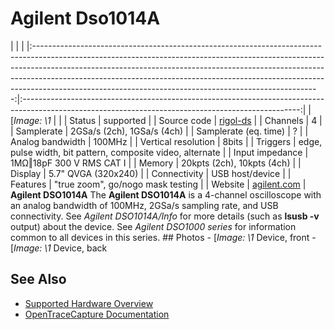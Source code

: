 # Agilent Dso1014A
| | | |:-----------------------------------------------------------------------------------------------------------------------------------------------------------------------------------------------------------------------------------------------------------------------------------------------------------------------------------------------------------------------------------------------:|:---------------------------------------------------------------------------------------------------------------------------------------------------:| | [*Image: \1* | | | Status | supported | | Source code | [rigol-ds](http://github.com/OpenTraceLab/?p=OpenTraceCapture.git;a=tree;f=src/hardware/rigol-ds) | | Channels | 4 | | Samplerate | 2GSa/s (2ch), 1GSa/s (4ch) | | Samplerate (eq. time) | ? | | Analog bandwidth | 100MHz | | Vertical resolution | 8bits | | Triggers | edge, pulse width, bit pattern, composite video, alternate | | Input impedance | 1MΩ‖18pF 300 V RMS CAT I | | Memory | 20kpts (2ch), 10kpts (4ch) | | Display | 5.7" QVGA (320x240) | | Connectivity | USB host/device | | Features | "true zoom", go/nogo mask testing | | Website | [agilent.com](http://www.home.agilent.com/en/pd-1569569-pn-DSO1014A/oscilloscope-100-mhz-4-channel) | **Agilent DSO1014A** The **Agilent DSO1014A** is a 4-channel oscilloscope with an analog bandwidth of 100MHz, 2GSa/s sampling rate, and USB connectivity. See *Agilent DSO1014A/Info* for more details (such as **lsusb -v** output) about the device. See *Agilent DSO1000 series* for information common to all devices in this series. ## Photos \-
[*Image: \1*
Device, front
\-
[*Image: \1*
Device, back
## See Also
- [Supported Hardware Overview](../supported-hardware.md)
- [OpenTraceCapture Documentation](../../opentracecapture/overview.md)
